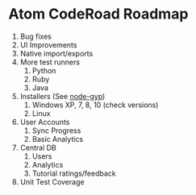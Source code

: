 # Atom CodeRoad Roadmap

1. Bug fixes
2. UI Improvements
3. Native import/exports
4. More test runners
    1. Python 
    1. Ruby
    2. Java
5. Installers (See [node-gyp](https://github.com/nodejs/node-gyp))
    1. Windows XP, 7, 8, 10 (check versions)
    2. Linux
6. User Accounts
    1. Sync Progress
    2. Basic Analytics
7. Central DB
    1. Users
    2. Analytics
    3. Tutorial ratings/feedback
8. Unit Test Coverage
